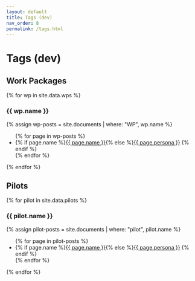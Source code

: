 ```yaml
---
layout: default
title: Tags (dev)
nav_order: 8
permalink: /tags.html
---
```


# Tags (dev)

## Work Packages

{% for wp in site.data.wps %}
### {{ wp.name }}
{% assign wp-posts = site.documents | where: "WP", wp.name %}
<ul class="inline">
{% for page in wp-posts %}
<li> {% if page.name %}<a href="{{ page.url | relative_url }}">{{ page.name }}</a>{% else %}<a href="{{ page.url | relative_url }}">{{ page.persona }}</a> {% endif %} </li>
{% endfor %}
</ul>
{% endfor %}

## Pilots

{% for pilot in site.data.pilots %}
### {{ pilot.name }}
{% assign pilot-posts = site.documents | where: "pilot", pilot.name %}
<ul class="inline">
{% for page in pilot-posts %}
<li> {% if page.name %}<a href="{{ page.url | relative_url }}">{{ page.name }}</a>{% else %}<a href="{{ page.url | relative_url }}">{{ page.persona }}</a> {% endif %} </li>
{% endfor %}
</ul>
{% endfor %}
